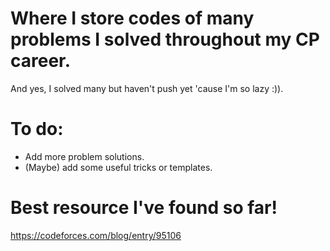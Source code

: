 # Where I store codes of many problems I solved throughout my CP career.
  And yes, I solved many but haven't push yet 'cause I'm so lazy :)).
# To do:
 - Add more problem solutions.
 - (Maybe) add some useful tricks or templates. 
# Best resource I've found so far!
https://codeforces.com/blog/entry/95106
